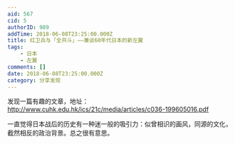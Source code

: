 ```yaml
---
aid: 567
cid: 5
authorID: 989
addTime: 2018-06-08T23:25:00.000Z
title: 红卫兵与「全共斗」——兼谈60年代日本的新左翼
tags:
    - 日本
    - 左翼
comments: []
date: 2018-06-08T23:25:00.000Z
category: 分享发现
---
```


发现一篇有趣的文章，地址： http://www.cuhk.edu.hk/ics/21c/media/articles/c036-199605016.pdf

一直觉得日本战后的历史有一种迷一般的吸引力：似曾相识的画风，同源的文化，截然相反的政治背景。总之很有意思。
